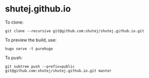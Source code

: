 shutej.github.io
================

To clone:

    git clone --recursive git@github.com:shutej/shutej.github.io.git

To preview the build, use:

    hugo serve -t purehugo

To push:

    git subtree push --prefix=public git@github.com:shutej/shutej.github.io.git master
